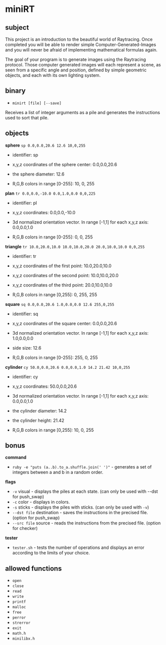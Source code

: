 # miniRT

## subject

This project is an introduction to the beautiful world of Raytracing.
Once completed you will be able to render simple Computer-Generated-Images and you
will never be afraid of implementing mathematical formulas again.

The goal of your program is to generate images
using the Raytracing protocol. Those computer
generated images will each represent a scene, as
seen from a specific angle and position, defined
by simple geometric objects, and each with its own
lighting system.

## binary

- `minirt [file] [--save]`

Receives a list of integer arguments as a pile and generates the instructions used to sort that pile.


## objects

**sphere** `sp 0.0,0.0,20.6 12.6 10,0,255`

- identifier: sp

- x,y,z coordinates of the sphere center: 0.0,0.0,20.6

- the sphere diameter: 12.6

- R,G,B colors in range [0-255]: 10, 0, 255

**plan** `tr 0.0,0.0,-10.0 0.0,1.0,0.0 0,0,225`

- identifier: pl

- x,y,z coordinates: 0.0,0.0,-10.0

- 3d normalized orientation vector. In range [-1,1] for each x,y,z axis: 0.0,0.0,1.0

- R,G,B colors in range [0-255]: 0, 0, 255

**triangle** `tr 10.0,20.0,10.0 10.0,10.0,20.0 20.0,10.0,10.0 0,0,255`

- identifier: tr

- x,y,z coordinates of the first point: 10.0,20.0,10.0

- x,y,z coordinates of the second point: 10.0,10.0,20.0

- x,y,z coordinates of the third point: 20.0,10.0,10.0

- R,G,B colors in range [0,255]: 0, 255, 255

**square** `sq 0.0,0.0,20.6 1.0,0.0,0.0 12.6 255,0,255`

- identifier: sq

- x,y,z coordinates of the square center: 0.0,0.0,20.6

- 3d normalized orientation vector. In range [-1,1] for each x,y,z axis: 1.0,0.0,0.0

- side size: 12.6

- R,G,B colors in range [0-255]: 255, 0, 255

**cylinder** `cy 50.0,0.0,20.6 0.0,0.0,1.0 14.2 21.42 10,0,255`

- identifier: cy

- x,y,z coordinates: 50.0,0.0,20.6

- 3d normalized orientation vector. In range [-1,1] for each x,y,z axis: 0.0,0.0,1.0

- the cylinder diameter: 14.2

- the cylinder height: 21.42

- R,G,B colors in range [0,255]: 10, 0, 255

## bonus

**command**
- `ruby -e "puts (a..b).to_a.shuffle.join(' ')"` - generates a set of integers between a and b in a random order.

**flags**
- `-v` visual - displays the piles at each state. (can only be used with --dst for push_swap)
- `-c` color - displays in colors.
- `-s` sticks - displays the piles with sticks. (can only be used with `-v`)
- `--dst file` destination - saves the instructions in the precised file. (option for push_swap)
- `--src file` source - reads the instructions from the precised file. (option for checker) 

**tester**
- `tester.sh` - tests the number of operations and displays an error according to the limits of your choice.

## allowed functions

- `open`
- `close`
- `read`
- `write`
- `printf`
- `malloc`
- `free`
- `perror`
- `strerror`
- `exit`
- `math.h`
- `minilibx.h`
